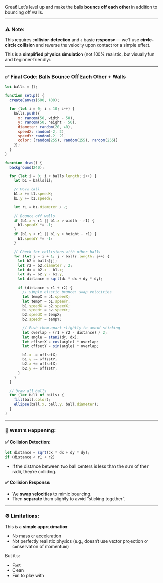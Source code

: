 Great! Let’s level up and make the balls **bounce off each other** in addition to bouncing off walls.

---

### ⚠️ Note:

This requires **collision detection** and a basic **response** — we’ll use **circle-circle collision** and reverse the velocity upon contact for a simple effect.

This is a **simplified physics simulation** (not 100% realistic, but visually fun and beginner-friendly).

---

### ✅ Final Code: Balls Bounce Off Each Other + Walls

```js
let balls = [];

function setup() {
  createCanvas(600, 400);

  for (let i = 0; i < 10; i++) {
    balls.push({
      x: random(50, width - 50),
      y: random(50, height - 50),
      diameter: random(20, 40),
      speedX: random(-2, 2),
      speedY: random(-2, 2),
      color: [random(255), random(255), random(255)]
    });
  }
}

function draw() {
  background(240);

  for (let i = 0; i < balls.length; i++) {
    let b1 = balls[i];

    // Move ball
    b1.x += b1.speedX;
    b1.y += b1.speedY;

    let r1 = b1.diameter / 2;

    // Bounce off walls
    if (b1.x < r1 || b1.x > width - r1) {
      b1.speedX *= -1;
    }
    if (b1.y < r1 || b1.y > height - r1) {
      b1.speedY *= -1;
    }

    // Check for collisions with other balls
    for (let j = i + 1; j < balls.length; j++) {
      let b2 = balls[j];
      let r2 = b2.diameter / 2;
      let dx = b2.x - b1.x;
      let dy = b2.y - b1.y;
      let distance = sqrt(dx * dx + dy * dy);

      if (distance < r1 + r2) {
        // Simple elastic bounce: swap velocities
        let tempX = b1.speedX;
        let tempY = b1.speedY;
        b1.speedX = b2.speedX;
        b1.speedY = b2.speedY;
        b2.speedX = tempX;
        b2.speedY = tempY;

        // Push them apart slightly to avoid sticking
        let overlap = (r1 + r2 - distance) / 2;
        let angle = atan2(dy, dx);
        let offsetX = cos(angle) * overlap;
        let offsetY = sin(angle) * overlap;

        b1.x -= offsetX;
        b1.y -= offsetY;
        b2.x += offsetX;
        b2.y += offsetY;
      }
    }
  }

  // Draw all balls
  for (let ball of balls) {
    fill(ball.color);
    ellipse(ball.x, ball.y, ball.diameter);
  }
}
```

---

### 🧠 What’s Happening:

#### ✅ Collision Detection:

```js
let distance = sqrt(dx * dx + dy * dy);
if (distance < r1 + r2)
```

* If the distance between two ball centers is less than the sum of their radii, they’re colliding.

#### ✅ Collision Response:

* We **swap velocities** to mimic bouncing.
* Then **separate** them slightly to avoid “sticking together”.

---

### ⚙️ Limitations:

This is a **simple approximation**:

* No mass or acceleration
* Not perfectly realistic physics (e.g., doesn’t use vector projection or conservation of momentum)

But it's:

* Fast
* Clean
* Fun to play with
